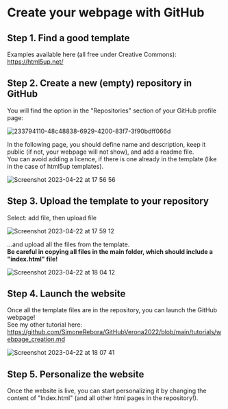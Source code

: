 # Create your webpage with GitHub

## Step 1. Find a good template

Examples available here (all free under Creative Commons): https://html5up.net/

## Step 2. Create a new (empty) repository in GitHub

You will find the option in the "Repositories" section of your GitHub profile page:  

![233794110-48c48838-6929-4200-83f7-3f90bdff066d](https://user-images.githubusercontent.com/29945305/233794245-5e152510-ab7b-4240-a812-115c3dc4c847.png)

In the following page, you should define name and description, keep it public (if not, your webpage will not show), and add a readme file.  
You can avoid adding a licence, if there is one already in the template (like in the case of html5up templates).

![Screenshot 2023-04-22 at 17 56 56](https://user-images.githubusercontent.com/29945305/233794482-be6fded5-e5a5-4e19-bfdb-c7e211ba3847.png)

## Step 3. Upload the template to your repository

Select: add file, then upload file

![Screenshot 2023-04-22 at 17 59 12](https://user-images.githubusercontent.com/29945305/233794594-010f7eee-bc21-4c7e-b329-624927d803fd.png)

...and upload all the files from the template.  
**Be careful in copying all files in the main folder, which should include a "index.html" file!**

![Screenshot 2023-04-22 at 18 04 12](https://user-images.githubusercontent.com/29945305/233794794-7cc39216-b9e4-49c0-8911-90592d03ce40.png)

## Step 4. Launch the website

Once all the template files are in the repository, you can launch the GitHub webpage!  
See my other tutorial here: https://github.com/SimoneRebora/GitHubVerona2022/blob/main/tutorials/webpage_creation.md

![Screenshot 2023-04-22 at 18 07 41](https://user-images.githubusercontent.com/29945305/233794939-f8fab987-0d38-45eb-a43e-0f218e87c368.png)

## Step 5. Personalize the website

Once the website is live, you can start personalizing it by changing the content of "Index.html" (and all other html pages in the repository!).
